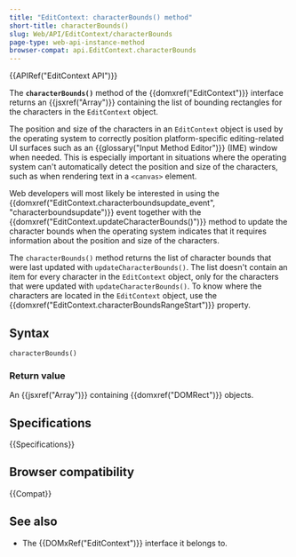 ```yaml
---
title: "EditContext: characterBounds() method"
short-title: characterBounds()
slug: Web/API/EditContext/characterBounds
page-type: web-api-instance-method
browser-compat: api.EditContext.characterBounds
---
```


{{APIRef("EditContext API")}}

The **`characterBounds()`** method of the {{domxref("EditContext")}} interface returns an {{jsxref("Array")}} containing the list of bounding rectangles for the characters in the `EditContext` object.

The position and size of the characters in an `EditContext` object is used by the operating system to correctly position platform-specific editing-related UI surfaces such as an {{glossary("Input Method Editor")}} (IME) window when needed. This is especially important in situations where the operating system can't automatically detect the position and size of the characters, such as when rendering text in a `<canvas>` element.

Web developers will most likely be interested in using the {{domxref("EditContext.characterboundsupdate_event", "characterboundsupdate")}} event together with the {{domxref("EditContext.updateCharacterBounds()")}} method to update the character bounds when the operating system indicates that it requires information about the position and size of the characters.

The `characterBounds()` method returns the list of character bounds that were last updated with `updateCharacterBounds()`. The list doesn't contain an item for every character in the `EditContext` object, only for the characters that were updated with `updateCharacterBounds()`. To know where the characters are located in the `EditContext` object, use the {{domxref("EditContext.characterBoundsRangeStart")}} property.

## Syntax

```js-nolint
characterBounds()
```

### Return value

An {{jsxref("Array")}} containing {{domxref("DOMRect")}} objects.

## Specifications

{{Specifications}}

## Browser compatibility

{{Compat}}

## See also

- The {{DOMxRef("EditContext")}} interface it belongs to.
